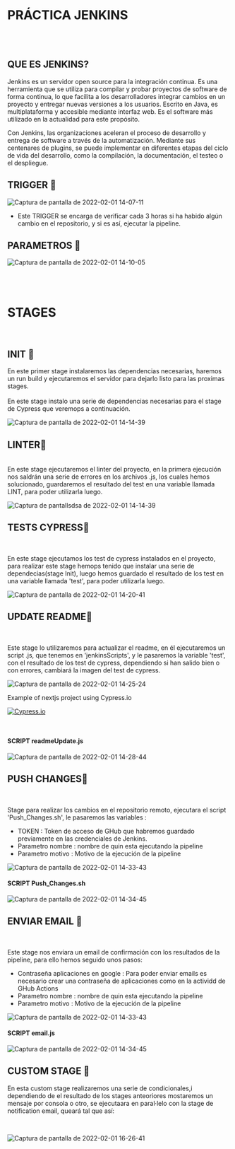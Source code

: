 




# PRÁCTICA JENKINS

<br>

<br>

## QUE ES JENKINS?

Jenkins es un servidor open source para la integración continua. Es una herramienta que se utiliza para compilar y probar proyectos de software de forma continua, lo que facilita a los desarrolladores integrar cambios en un proyecto y entregar nuevas versiones a los usuarios. Escrito en Java, es multiplataforma y accesible mediante interfaz web. Es el software más utilizado en la actualidad para este propósito.

Con Jenkins, las organizaciones aceleran el proceso de desarrollo y entrega de software a través de la automatización. Mediante sus centenares de plugins, se puede implementar en diferentes etapas del ciclo de vida del desarrollo, como la compilación, la documentación, el testeo o el despliegue.



## TRIGGER 🚀

![Captura de pantalla de 2022-02-01 14-07-11](https://user-images.githubusercontent.com/62066419/151974099-89581a2b-07d7-4124-8d6e-e471c409e32e.png)



- Este TRIGGER  se encarga de verificar cada 3 horas si ha habido algún cambio en el repositorio, y si es así, ejecutar la pipeline.

## PARAMETROS 🚀

![Captura de pantalla de 2022-02-01 14-10-05](https://user-images.githubusercontent.com/62066419/151974434-c24afba5-5464-43df-91c0-d0d7edf658b1.png)

<br><br>
# STAGES
<br>

## INIT 🚀

En este primer stage instalaremos las dependencias necesarias, haremos un run build y ejecutaremos el servidor para dejarlo listo para las proximas stages. <br>
<br>
En este stage instalo una serie de dependencias necesarias para el stage de Cypress que veremops a continuación.

![Captura de pantalla de 2022-02-01 14-14-39](https://user-images.githubusercontent.com/62066419/151975140-92c43c87-d737-471c-9ded-46cd4b668fbe.png)





## LINTER🚀

<br>
En este stage ejecutaremos el linter del proyecto, en la primera ejecución nos saldrán una serie de errores en los archivos .js, los cuales hemos solucionado, guardaremos el resultado del test en una variable llamada LINT, para poder utilizarla luego.



![Captura de pantallsdsa de 2022-02-01 14-14-39](https://user-images.githubusercontent.com/62066419/151975807-34383c6a-62a2-41bc-9aff-f8fe9d756819.png)






## TESTS CYPRESS🚀
<br>

En este stage ejecutamos los test de cypress instalados en el proyecto, para realizar este stage hemops tenido que instalar una serie de dependecias(stage Init), luego hemos guardado el resultado de los test en una variable llamada 'test', para poder utilizarla luego. 


![Captura de pantalla de 2022-02-01 14-20-41](https://user-images.githubusercontent.com/62066419/151976173-42d3feea-26ce-40f8-a149-87d6a2cb3a3c.png)


## UPDATE README🚀

<br>

Este stage lo utilizaremos para actualizar el readme, en él ejecutaremos un script .js, que tenemos en 'jenkinsScripts', y le pasaremos la variable 'test', con el resultado de los test de cypress, dependiendo si han salido bien o con errores, cambiará la imagen del test de cypress.

![Captura de pantalla de 2022-02-01 14-25-24](https://user-images.githubusercontent.com/62066419/151976680-d6e7cd93-26d2-4aff-b4d6-29589d2e2c27.png)

Example of nextjs project using Cypress.io

<!---Start place for the badge -->
[![Cypress.io](https://img.shields.io/badge/tested%20with-Cypress-04C38E.svg)](https://www.cypress.io/)

<!---End place for the badge -->


<br>

#### SCRIPT readmeUpdate.js


![Captura de pantalla de 2022-02-01 14-28-44](https://user-images.githubusercontent.com/62066419/151977157-66f517d4-27d6-43ac-acb7-3a6923332be0.png)




## PUSH CHANGES🚀

<br>

Stage para realizar los cambios en el repositorio remoto, ejecutara el script 'Push_Changes.sh', le pasaremos las variables : <br>

- TOKEN : Token de acceso de GHub que habremos guardado previamente en las credenciales de Jenkins.<br>
- Parametro nombre : nombre de quin esta ejecutando la pipeline<br>
- Parametro motivo : Motivo de la ejecución de la pipeline  



![Captura de pantalla de 2022-02-01 14-33-43](https://user-images.githubusercontent.com/62066419/151977857-3d15abcb-31ed-409b-b845-6d39cd9a16a5.png)

#### SCRIPT Push_Changes.sh

![Captura de pantalla de 2022-02-01 14-34-45](https://user-images.githubusercontent.com/62066419/151977985-2e431dc3-f662-4212-973a-a880ca7ef4cf.png)



## ENVIAR EMAIL 🚀

<br>

Este stage nos enviara un email de confirmación con los resultados de la pipeline, para ello hemos seguido unos pasos: <br>

- Contraseña aplicaciones en google : Para poder enviar emails es necesario crear una contraseña de aplicaciones como en la actividd de GHub Actions<br>
- Parametro nombre : nombre de quin esta ejecutando la pipeline<br>
- Parametro motivo : Motivo de la ejecución de la pipeline  



![Captura de pantalla de 2022-02-01 14-33-43](https://user-images.githubusercontent.com/62066419/151977857-3d15abcb-31ed-409b-b845-6d39cd9a16a5.png)

#### SCRIPT email.js

![Captura de pantalla de 2022-02-01 14-34-45](https://user-images.githubusercontent.com/62066419/151977985-2e431dc3-f662-4212-973a-a880ca7ef4cf.png)

## CUSTOM STAGE 🚀

En esta custom stage realizaremos una serie de condicionales,i dependiendo de el resultado de los stages anteoriores mostaremos un mensaje por consola o otro,
se ejecutaara en paral·lelo con la stage de notification email, queará tal que así:

<br>

![Captura de pantalla de 2022-02-01 16-26-41](https://user-images.githubusercontent.com/62066419/151997920-77041c7c-87d9-4ad1-9238-e653dc6f9b85.png)


